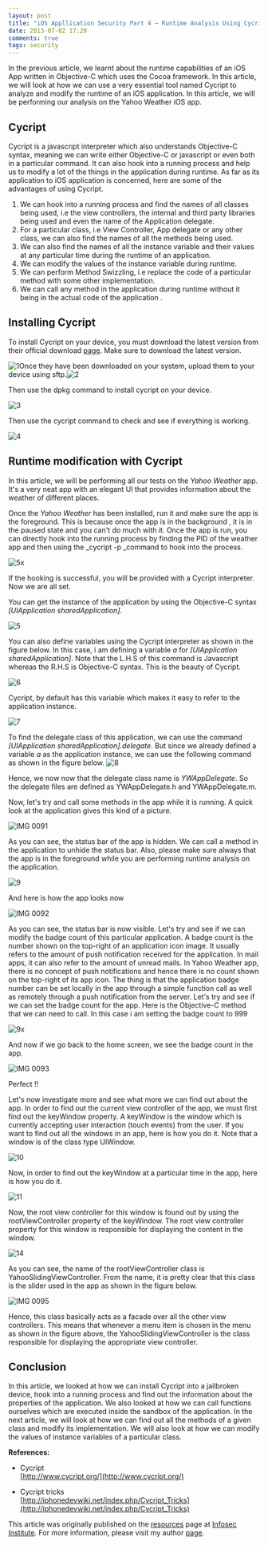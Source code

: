 ```yaml
---
layout: post
title: "iOS Appllication Security Part 4 – Runtime Analysis Using Cycript (Yahoo Weather App)"
date: 2013-07-02 17:20
comments: true
tags: security
---
```


In the previous article, we learnt about the runtime capabilities of an iOS App written in Objective-C which uses the Cocoa framework. In this article, we will look at how we can use a very essential tool named Cycript to analyze and modify the runtime of an iOS application. In this article, we will be performing our analysis on the Yahoo Weather iOS app.

## Cycript

Cycript is a javascript interpreter which also understands Objective-C syntax, meaning we can write either Objective-C or javascript or even both in a particular command. It can also hook into a running process and help us to modify a lot of the things in the application during runtime. As far as its application to iOS application is concerned, here are some of the advantages of using Cycript.

<!-- more -->

1.  We can hook into a running process and find the names of all classes being used, i.e the view controllers, the internal and third party libraries being used and even the name of the Application delegate.
2.  For a particular class, i.e View Controller, App delegate or any other class, we can also find the names of all the methods being used.
3.  We can also find the names of all the instance variable and their values at any particular time during the runtime of an application.
4.  We can modify the values of the instance variable during runtime.
5.  We can perform Method Swizzling, i.e replace the code of a particular method with some other implementation.
6.  We can call any method in the application during runtime without it being in the actual code of the application .

## Installing Cycript

To install Cycript on your device, you must download the latest version from their official download [page](http://www.cycript.org/debs/). Make sure to download the latest version.

![1](/images/posts/ios4/1.png)Once they have been downloaded on your system, upload them to your device using sftp.![2](/images/posts/ios4/2.png)

Then use the dpkg command to install cycript on your device.

![3](/images/posts/ios4/3.png)

Then use the cycript command to check and see if everything is working.

![4](/images/posts/ios4/4.png)

## Runtime modification with Cycript

In this article, we will be performing all our tests on the _Yahoo Weather_ app. It's a very neat app with an elegant UI that provides information about the weather of different places.

Once the _Yahoo Weather_ has been installed, run it and make sure the app is the foreground. This is because once the app is in the background , it is in the paused state and you can't do much with it. Once the app is run, you can directly hook into the running process by finding the PID of the weather app and then using the _cycript -p _command to hook into the process.

![5x](/images/posts/ios4/5x.png)

If the hooking is successful, you will be provided with a Cycript interpreter. Now we are all set.

You can get the instance of the application by using the Objective-C syntax _[UIApplication sharedApplication]_.

![5](/images/posts/ios4/5.png)

You can also define variables using the Cycript interpreter as shown in the figure below. In this case, i am defining a variable _a_ for _[UIApplication sharedApplication]_. Note that the L.H.S of this command is Javascript whereas the R.H.S is Objective-C syntax. This is the beauty of Cycript.

![6](/images/posts/ios4/6.png)

Cycript, by default has this variable which makes it easy to refer to the application instance.

![7](/images/posts/ios4/7.png)

To find the delegate class of this application, we can use the command _[UIApplication sharedApplication].delegate_. But since we already defined a variable _a_ as the application instance, we can use the following command as shown in the figure below. ![8](/images/posts/ios4/8.png)

Hence, we now now that the delegate class name is _YWAppDelegate_. So the delegate files are defined as YWAppDelegate.h and YWAppDelegate.m.

Now, let's try and call some methods in the app while it is running. A quick look at the application gives this kind of a picture.

![IMG 0091](/images/posts/ios4/IMG_0091.PNG)

As you can see, the status bar of the app is hidden. We can call a method in the application to unhide the status bar. Also, please make sure always that the app is in the foreground while you are performing runtime analysis on the application.

![9](/images/posts/ios4/9.png)

And here is how the app looks now

![IMG 0092](/images/posts/ios4/IMG_0092.PNG)

As you can see, the status bar is now visible. Let's try and see if we can modify the badge count of this particular application. A badge count is the number shown on the top-right of an application icon image. It usually refers to the amount of push notification received for the application. In mail apps, it can also refer to the amount of unread mails. In Yahoo Weather app, there is no concept of push notifications and hence there is no count shown on the top-right of its app icon. The thing is that the application badge number can be set locally in the app through a simple function call as well as remotely through a push notification from the server. Let's try and see if we can set the badge count for the app. Here is the Objective-C method that we can need to call. In this case i am setting the badge count to 999

![9x](/images/posts/ios4/9x.png)

And now if we go back to the home screen, we see the badge count in the app.

![IMG 0093](/images/posts/ios4/IMG_0093.PNG)

Perfect !!

Let's now investigate more and see what more we can find out about the app. In order to find out the current view controller of the app, we must first find out the keyWindow property. A keyWindow is the window which is currently accepting user interaction (touch events) from the user. If you want to find out all the windows in an app, here is how you do it. Note that a window is of the class type UIWindow.

![10](/images/posts/ios4/10.png)

Now, in order to find out the keyWindow at a particular time in the app, here is how you do it.

![11](/images/posts/ios4/11.png)

Now, the root view controller for this window is found out by using the rootViewController property of the keyWindow. The root view controller property for this window is responsible for displaying the content in the window.

![14](/images/posts/ios4/14.png)

As you can see, the name of the rootViewController class is YahooSlidingViewController. From the name, it is pretty clear that this class is the slider used in the app as shown in the figure below.

![IMG 0095](/images/posts/ios4/IMG_0095.PNG)

Hence, this class basically acts as a facade over all the other view controllers. This means that whenever a menu item is chosen in the menu as shown in the figure above, the YahooSlidingViewController is the class responsible for displaying the appropriate view controller.

## Conclusion

In this article, we looked at how we can install Cycript into a jailbroken device, hook into a running process and find out the information about the properties of the application. We also looked at how we can call functions ourselves which are executed inside the sandbox of the application. In the next article, we will look at how we can find out all the methods of a given class and modify its implementation. We will also look at how we can modify the values of instance variables of a particular class.

**References:**

*   Cycript  
    [http://www.cycript.org/](http://www.cycript.org/)

*   Cycript tricks  
    [http://iphonedevwiki.net/index.php/Cycript_Tricks](http://iphonedevwiki.net/index.php/Cycript_Tricks)

This article was originally published on the [resources](http://resources.infosecinstitute.com/) page at [Infosec Institute](http://infosecinstitute.com/). For more information, please visit my author [page](http://resources.infosecinstitute.com/author/prateek/).